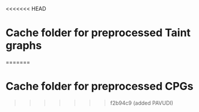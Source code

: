 <<<<<<< HEAD
# Cache folder for preprocessed Taint graphs
=======
# Cache folder for preprocessed CPGs
>>>>>>> f2b94c9 (added PAVUDI)
